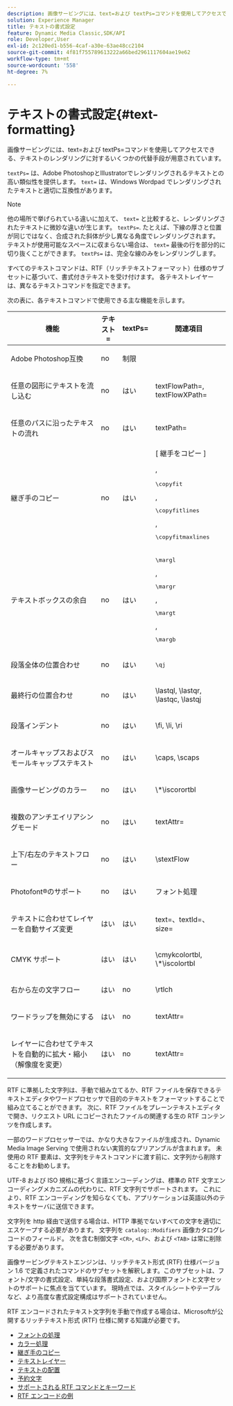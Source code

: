 ```yaml
---
description: 画像サービングには、text=および textPs=コマンドを使用してアクセスできる、テキストのレンダリングに対するいくつかの代替手段が用意されています。
solution: Experience Manager
title: テキストの書式設定
feature: Dynamic Media Classic,SDK/API
role: Developer,User
exl-id: 2c120ed1-b556-4caf-a30e-63ae48cc2104
source-git-commit: 4f81f755789613222a66bed2961117604ae19e62
workflow-type: tm+mt
source-wordcount: '558'
ht-degree: 7%

---
```


# テキストの書式設定{#text-formatting}

画像サービングには、text=および textPs=コマンドを使用してアクセスできる、テキストのレンダリングに対するいくつかの代替手段が用意されています。

`textPs=` は、Adobe PhotoshopとIllustratorでレンダリングされるテキストとの高い類似性を提供します。 `text=` は、Windows Wordpad でレンダリングされたテキストと適切に互換性があります。

>[!NOTE]
>
>他の場所で挙げられている違いに加えて、 `text=` と比較すると、レンダリングされたテキストに微妙な違いが生じます。 `textPs=`. たとえば、下線の厚さと位置が同じではなく、合成された斜体が少し異なる角度でレンダリングされます。 テキストが使用可能なスペースに収まらない場合は、 `text=` 最後の行を部分的に切り抜くことができます。 `textPs=` は、完全な線のみをレンダリングします。

すべてのテキストコマンドは、RTF（リッチテキストフォーマット）仕様のサブセットに基づいて、書式付きテキストを受け付けます。 各テキストレイヤーは、異なるテキストコマンドを指定できます。

次の表に、各テキストコマンドで使用できる主な機能を示します。

<table id="table_9C41CBDA94C24805B538E5049B0137C6"> 
 <thead> 
  <tr> 
   <th class="entry"> <b> 機能</b> </th> 
   <th class="entry"> <b> テキスト=</b> </th> 
   <th class="entry"> <b> textPs=</b> </th> 
   <th class="entry"> <b> 関連項目</b> </th> 
  </tr> 
 </thead>
 <tbody> 
  <tr> 
   <td> <p> Adobe Photoshop互換 </p> </td> 
   <td> <p> no </p> </td> 
   <td> <p> 制限 </p> </td> 
   <td> <p> </p> </td> 
  </tr> 
  <tr> 
   <td> <p>任意の図形にテキストを流し込む </p> </td> 
   <td> <p>no </p> </td> 
   <td> <p>はい </p> </td> 
   <td> <p>textFlowPath=, textFlowXPath= </p> </td> 
  </tr> 
  <tr> 
   <td> <p>任意のパスに沿ったテキストの流れ </p> </td> 
   <td> <p>no </p> </td> 
   <td> <p>はい </p> </td> 
   <td> <p>textPath= </p> </td> 
  </tr> 
  <tr> 
   <td> <p>継ぎ手のコピー </p> </td> 
   <td> <p>no </p> </td> 
   <td> <p>はい </p> </td> 
   <td> [ 継手をコピー ] <p>, <pre>\copyfit</pre>, <pre>\copyfitlines</pre>, <pre>\copyfitmaxlines</pre> </p> </td> 
  </tr> 
  <tr> 
   <td> <p>テキストボックスの余白 </p> </td> 
   <td> <p>no </p> </td> 
   <td> <p>はい </p> </td> 
   <td> <p><pre>\margl</pre>, <pre>\margr</pre>, <pre>\margt</pre>, <pre>\margb</pre> </p> </td> 
  </tr> 
  <tr> 
   <td> <p>段落全体の位置合わせ </p> </td> 
   <td> <p>no </p> </td> 
   <td> <p>はい </p> </td> 
   <td> <p><pre>\qj</pre> </p> </td> 
  </tr> 
  <tr> 
   <td> <p>最終行の位置合わせ </p> </td> 
   <td> <p>no </p> </td> 
   <td> <p>はい </p> </td> 
   <td> <p>\lastql, \lastqr, \lastqc, \lastqj </p> </td> 
  </tr> 
  <tr> 
   <td> <p>段落インデント </p> </td> 
   <td> <p>no </p> </td> 
   <td> <p>はい </p> </td> 
   <td> <p>\fi, \li, \ri </p> </td> 
  </tr> 
  <tr> 
   <td> <p>オールキャップスおよびスモールキャップステキスト </p> </td> 
   <td> <p>no </p> </td> 
   <td> <p>はい </p> </td> 
   <td> <p>\caps, \scaps </p> </td> 
  </tr> 
  <tr> 
   <td> <p>画像サービングのカラー </p> </td> 
   <td> <p>no </p> </td> 
   <td> <p>はい </p> </td> 
   <td> <p>\*\iscorortbl </p> </td> 
  </tr> 
  <tr> 
   <td> <p>複数のアンチエイリアシングモード </p> </td> 
   <td> <p>no </p> </td> 
   <td> <p>はい </p> </td> 
   <td> <p>textAttr= </p> </td> 
  </tr> 
  <tr> 
   <td> <p>上下/右左のテキストフロー </p> </td> 
   <td> <p>no </p> </td> 
   <td> <p>はい </p> </td> 
   <td> <p>\stextFlow </p> </td> 
  </tr> 
  <tr> 
   <td> <p>Photofont®のサポート </p> </td> 
   <td> <p>no </p> </td> 
   <td> <p>はい </p> </td> 
   <td> フォント処理 </td> 
  </tr> 
  <tr> 
   <td> <p>テキストに合わせてレイヤーを自動サイズ変更 </p> </td> 
   <td> <p>はい </p> </td> 
   <td> <p>はい </p> </td> 
   <td> <p>text=、textId=、size= </p> </td> 
  </tr> 
  <tr> 
   <td> <p>CMYK サポート </p> </td> 
   <td> <p>はい </p> </td> 
   <td> <p>はい </p> </td> 
   <td> <p>\cmykcolortbl, \*\iscolortbl </p> </td> 
  </tr> 
  <tr> 
   <td> <p>右から左の文字フロー </p> </td> 
   <td> <p>はい </p> </td> 
   <td> <p>no </p> </td> 
   <td> <p>\rtlch </p> </td> 
  </tr> 
  <tr> 
   <td> <p>ワードラップを無効にする </p> </td> 
   <td> <p>はい </p> </td> 
   <td> <p>no </p> </td> 
   <td> <p>textAttr= </p> </td> 
  </tr> 
  <tr> 
   <td> <p>レイヤーに合わせてテキストを自動的に拡大・縮小（解像度を変更） </p> </td> 
   <td> <p>はい </p> </td> 
   <td> <p>no </p> </td> 
   <td> <p>textAttr= </p> </td> 
  </tr> 
 </tbody> 
</table>

RTF に準拠した文字列は、手動で組み立てるか、RTF ファイルを保存できるテキストエディタやワードプロセッサで目的のテキストをフォーマットすることで組み立てることができます。 次に、RTF ファイルをプレーンテキストエディタで開き、リクエスト URL にコピーされたファイルの関連する生の RTF コンテンツを作成します。

一部のワードプロセッサーでは、かなり大きなファイルが生成され、Dynamic Media Image Serving で使用されない実質的なプリアンブルが含まれます。 未使用の RTF 要素は、文字列をテキストコマンドに渡す前に、文字列から削除することをお勧めします。

UTF-8 および ISO 規格に基づく言語エンコーディングは、標準の RTF 文字エンコーディングメカニズムの代わりに、RTF 文字列でサポートされます。 これにより、RTF エンコーディングを知らなくても、アプリケーションは英語以外のテキストをサーバに送信できます。

文字列を http 経由で送信する場合は、HTTP 準拠でないすべての文字を適切にエスケープする必要があります。 文字列を `catalog::Modifiers` 画像カタログレコードのフィールド。 次を含む制御文字 `<CR>`, `<LF>`、および `<TAB>` は常に削除する必要があります。

画像サービングテキストエンジンは、リッチテキスト形式 (RTF) 仕様バージョン 1.6 で定義されたコマンドのサブセットを解釈します。このサブセットは、フォント/文字の書式設定、単純な段落書式設定、および国際フォントと文字セットのサポートに焦点を当てています。 現時点では、スタイルシートやテーブルなど、より高度な書式設定構成はサポートされていません。

RTF エンコードされたテキスト文字列を手動で作成する場合は、Microsoftが公開するリッチテキスト形式 (RTF) 仕様に関する知識が必要です。

* [フォントの処理](r-font-handling.md)
* [カラー処理](r-color-handling.md)
* [継ぎ手のコピー](r-copy-fitting.md)
* [テキストレイヤー](r-text-layers.md)
* [テキストの配置](r-text-positioning.md)
* [予約文字](r-reserved-characters.md)
* [サポートされる RTF コマンドとキーワード](c-supported-rtf-commands-and-keywords/c-supported-rtf-commands-and-keywords.md)
* [RTF エンコードの例](r-rtf-encoding-examples.md)
